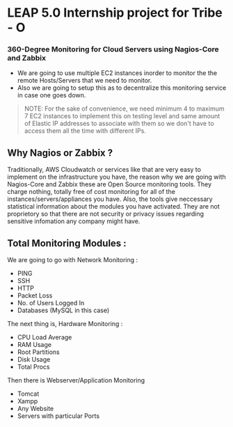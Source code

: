 # LEAP 5.0 Internship project for Tribe - O

### 360-Degree Monitoring for Cloud Servers using Nagios-Core and Zabbix

- We are going to use multiple EC2 instances inorder to monitor the the remote Hosts/Servers that we need to monitor.
- Also we are going to setup this as to decentralize this monitoring service in case one goes down.

> NOTE: For the sake of convenience, we need minimum 4 to maximum 7 EC2 instances to implement this on testing level and same amount of Elastic IP addresses to associate with them so we don't have to access them all the time with different IPs.

## Why Nagios or Zabbix ?

Traditionally, AWS Cloudwatch or services like that are very easy to implement on the infrastructure you have, the reason why we are going with Nagios-Core and Zabbix these are Open Source monitoring tools. They charge nothing, totally free of cost monitoring for all of the instances/servers/appliances you have. Also, the tools give neccessary statistical information about the modules you have activated. They are not proprietory so that there are not security or privacy issues regarding sensitive infomation any company might have.


## Total Monitoring Modules :
We are going to go with Network Monitoring :
  - PING
  - SSH
  - HTTP
  - Packet Loss
  - No. of Users Logged In
  - Databases (MySQL in this case)

The next thing is, Hardware Monitoring :
  - CPU Load Average
  - RAM Usage
  - Root Partitions
  - Disk Usage
  - Total Procs
 
Then there is Webserver/Application Monitoring
  - Tomcat
  - Xampp
  - Any Website
  - Servers with particular Ports
